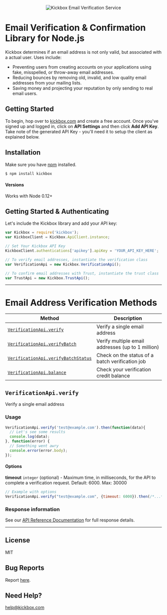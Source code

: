 <p align="center">
  <img src="https://static.kickbox.io/kickbox_github.png" alt="Kickbox Email Verification Service">
  <br>
</p>

# Email Verification & Confirmation Library for Node.js

Kickbox determines if an email address is not only valid, but associated with a actual user. Uses include:

* Preventing users from creating accounts on your applications using fake, misspelled, or throw-away email addresses.
* Reducing bounces by removing old, invalid, and low quality email addresses from your mailing lists.
* Saving money and projecting your reputation by only sending to real email users.

## Getting Started

To begin, hop over to [kickbox.com](https://kickbox.com) and create a free account. Once you've signed up and logged in, click on **API Settings** and then click **Add API Key**. Take note of the generated API Key - you'll need it to setup the client as explained below.

## Installation

Make sure you have [npm](https://npmjs.org) installed.

```bash
$ npm install kickbox
```

#### Versions

Works with Node 0.12+

## Getting Started & Authenticating

Let's include the Kickbox library and add your API key:

```js
var Kickbox = require('kickbox');
var KickboxClient = Kickbox.ApiClient.instance;

// Set Your Kickbox API Key
KickboxClient.authentications['apikey'].apiKey = 'YOUR_API_KEY_HERE';

// To verify email addresses, instantiate the verification class
var VerificationApi = new Kickbox.VerificationApi();

// To confirm email addresses with Trust, instantiate the trust class
var TrustApi = new Kickbox.TrustApi();
```

- - - - 

# Email Address Verification Methods
| Method                                                                   | Description                                       |
| ------------------------------------------------------------------------ | ------------------------------------------------- |
| [`VerificationApi.verify`](#verificationapiverify)                       | Verify a single email address                     |
| [`VerificationApi.verifyBatch`](#verificationapiverifybatch)             | Verify multiple email addresses (up to 1 million) |
| [`VerificationApi.verifyBatchStatus`](#verificationapiverifybatchstatus) | Check on the status of a batch verification job   |
| [`VerificationApi.balance`](#verificationapibalance)                     | Check your verification credit balance            |

## `VerificationApi.verify`
Verify a single email address

### Usage

```js
VerificationApi.verify('test@example.com').then(function(data){
  // Let's see some results
  console.log(data);
}, function(error) {
  // Something went awry
  console.error(error.body);
});
```

#### Options

**timeout** `integer` (optional) - Maximum time, in milliseconds, for the API to complete a verification request. Default: 6000. Max: 30000

```js
// Example with options
VerificationApi.verify("test@example.com", {timeout: 6000}).then(/*...*/);
```

### Response information

See our [API Reference Documentation](https://docs.kickbox.com/v2.0/reference#section-response-values) for full response details.

- - - - 

## License
MIT

## Bug Reports
Report [here](https://github.com/kickboxio/kickbox-node/issues).

## Need Help?
help@kickbox.com
